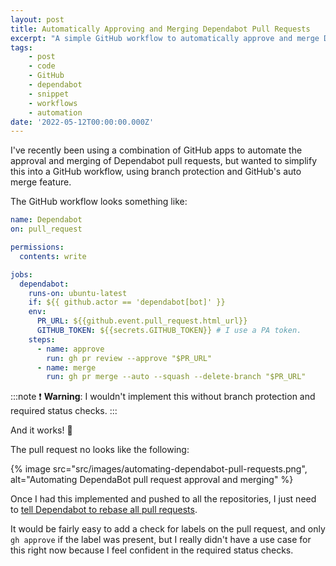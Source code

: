 ```yaml
---
layout: post
title: Automatically Approving and Merging Dependabot Pull Requests
excerpt: "A simple GitHub workflow to automatically approve and merge Dependabot pull requests."
tags:
    - post
    - code
    - GitHub
    - dependabot
    - snippet
    - workflows
    - automation
date: '2022-05-12T00:00:00.000Z'
---
```


I've recently been using a combination of GitHub apps to automate the approval and merging of Dependabot pull requests, but wanted to simplify this into a GitHub workflow, using branch protection and GitHub's auto merge feature.

The GitHub workflow looks something like:

```yml
name: Dependabot
on: pull_request

permissions:
  contents: write

jobs:
  dependabot:
    runs-on: ubuntu-latest
    if: ${{ github.actor == 'dependabot[bot]' }}
    env:
      PR_URL: ${{github.event.pull_request.html_url}}
      GITHUB_TOKEN: ${{secrets.GITHUB_TOKEN}} # I use a PA token.
    steps:
      - name: approve
        run: gh pr review --approve "$PR_URL"
      - name: merge
        run: gh pr merge --auto --squash --delete-branch "$PR_URL"
```
:::note
:heavy_exclamation_mark: **Warning**: I wouldn't implement this without branch protection and required status checks.
:::

And it works! :tada: 

The pull request no looks like the following:

{% image src="src/images/automating-dependabot-pull-requests.png", alt="Automating DependaBot pull request approval and merging" %}

Once I had this implemented and pushed to all the repositories, I just need to [tell Dependabot to rebase all pull requests](/posts/rebase-all-dependabot-pull-requests/).

It would be fairly easy to add a check for labels on the pull request, and only `gh approve` if the label was present, but I really didn't have a use case for this right now because I feel confident in the required status checks.
